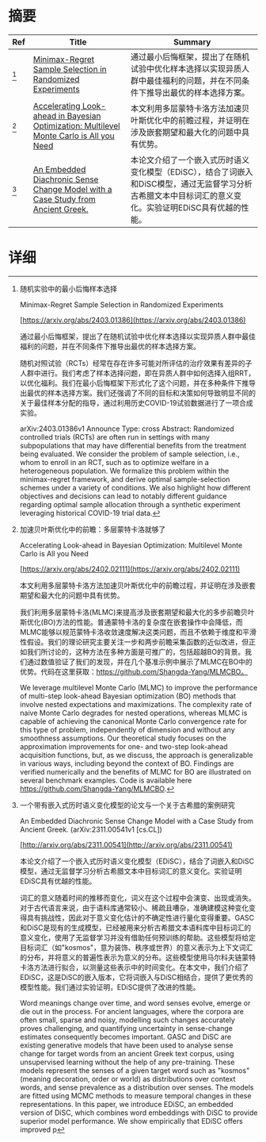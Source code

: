 # 摘要

| Ref | Title | Summary |
| --- | --- | --- |
| [^1] | [Minimax-Regret Sample Selection in Randomized Experiments](https://arxiv.org/abs/2403.01386) | 通过最小后悔框架，提出了在随机试验中优化样本选择以实现异质人群中最佳福利的问题，并在不同条件下推导出最优的样本选择方案。 |
| [^2] | [Accelerating Look-ahead in Bayesian Optimization: Multilevel Monte Carlo is All you Need](https://arxiv.org/abs/2402.02111) | 本文利用多层蒙特卡洛方法加速贝叶斯优化中的前瞻过程，并证明在涉及嵌套期望和最大化的问题中具有优势。 |
| [^3] | [An Embedded Diachronic Sense Change Model with a Case Study from Ancient Greek.](http://arxiv.org/abs/2311.00541) | 本论文介绍了一个嵌入式历时语义变化模型（EDiSC），结合了词嵌入和DiSC模型，通过无监督学习分析古希腊文本中目标词汇的意义变化。实验证明EDiSC具有优越的性能。 |

# 详细

[^1]: 随机实验中的最小后悔样本选择

    Minimax-Regret Sample Selection in Randomized Experiments

    [https://arxiv.org/abs/2403.01386](https://arxiv.org/abs/2403.01386)

    通过最小后悔框架，提出了在随机试验中优化样本选择以实现异质人群中最佳福利的问题，并在不同条件下推导出最优的样本选择方案。

    

    随机对照试验（RCTs）经常在存在许多可能对所评估的治疗效果有差异的子人群中进行。我们考虑了样本选择问题，即在异质人群中如何选择入组RRT，以优化福利。我们在最小后悔框架下形式化了这个问题，并在多种条件下推导出最优的样本选择方案。我们还强调了不同的目标和决策如何导致明显不同的关于最佳样本分配的指导，通过利用历史COVID-19试验数据进行了一项合成实验。

    arXiv:2403.01386v1 Announce Type: cross  Abstract: Randomized controlled trials (RCTs) are often run in settings with many subpopulations that may have differential benefits from the treatment being evaluated. We consider the problem of sample selection, i.e., whom to enroll in an RCT, such as to optimize welfare in a heterogeneous population. We formalize this problem within the minimax-regret framework, and derive optimal sample-selection schemes under a variety of conditions. We also highlight how different objectives and decisions can lead to notably different guidance regarding optimal sample allocation through a synthetic experiment leveraging historical COVID-19 trial data.
    
[^2]: 加速贝叶斯优化中的前瞻：多层蒙特卡洛就够了

    Accelerating Look-ahead in Bayesian Optimization: Multilevel Monte Carlo is All you Need

    [https://arxiv.org/abs/2402.02111](https://arxiv.org/abs/2402.02111)

    本文利用多层蒙特卡洛方法加速贝叶斯优化中的前瞻过程，并证明在涉及嵌套期望和最大化的问题中具有优势。

    

    我们利用多层蒙特卡洛(MLMC)来提高涉及嵌套期望和最大化的多步前瞻贝叶斯优化(BO)方法的性能。普通蒙特卡洛的复杂度在嵌套操作中会降低，而MLMC能够以规范蒙特卡洛收敛速度解决这类问题，而且不依赖于维度和平滑性假设。我们的理论研究主要关注一步和两步前瞻采集函数的近似改进，但正如我们所讨论的，这种方法在多种方面是可推广的，包括超越BO的背景。我们通过数值验证了我们的发现，并在几个基准示例中展示了MLMC在BO中的优势。代码在这里获取：https://github.com/Shangda-Yang/MLMCBO。

    We leverage multilevel Monte Carlo (MLMC) to improve the performance of multi-step look-ahead Bayesian optimization (BO) methods that involve nested expectations and maximizations. The complexity rate of naive Monte Carlo degrades for nested operations, whereas MLMC is capable of achieving the canonical Monte Carlo convergence rate for this type of problem, independently of dimension and without any smoothness assumptions. Our theoretical study focuses on the approximation improvements for one- and two-step look-ahead acquisition functions, but, as we discuss, the approach is generalizable in various ways, including beyond the context of BO. Findings are verified numerically and the benefits of MLMC for BO are illustrated on several benchmark examples. Code is available here https://github.com/Shangda-Yang/MLMCBO.
    
[^3]: 一个带有嵌入式历时语义变化模型的论文与一个关于古希腊的案例研究

    An Embedded Diachronic Sense Change Model with a Case Study from Ancient Greek. (arXiv:2311.00541v1 [cs.CL])

    [http://arxiv.org/abs/2311.00541](http://arxiv.org/abs/2311.00541)

    本论文介绍了一个嵌入式历时语义变化模型（EDiSC），结合了词嵌入和DiSC模型，通过无监督学习分析古希腊文本中目标词汇的意义变化。实验证明EDiSC具有优越的性能。

    

    词汇的意义随着时间的推移而变化，词义在这个过程中会演变、出现或消失。对于古代语言来说，由于语料库通常较小、稀疏且嘈杂，准确建模这种变化变得具有挑战性，因此对于意义变化估计的不确定性进行量化变得重要。GASC和DiSC是现有的生成模型，已经被用来分析古希腊文本语料库中目标词汇的意义变化，使用了无监督学习并没有借助任何预训练的帮助。这些模型将给定目标词汇（如"kosmos"，意为装饰、秩序或世界）的意义表示为上下文词汇的分布，并将意义的普遍性表示为意义的分布。这些模型使用马尔科夫链蒙特卡洛方法进行拟合，以测量这些表示中的时间变化。在本文中，我们介绍了EDiSC，这是DiSC的嵌入版本，它将词嵌入与DiSC相结合，提供了更优秀的模型性能。我们通过实验证明，EDiSC提供了改进的性能。

    Word meanings change over time, and word senses evolve, emerge or die out in the process. For ancient languages, where the corpora are often small, sparse and noisy, modelling such changes accurately proves challenging, and quantifying uncertainty in sense-change estimates consequently becomes important. GASC and DiSC are existing generative models that have been used to analyse sense change for target words from an ancient Greek text corpus, using unsupervised learning without the help of any pre-training. These models represent the senses of a given target word such as "kosmos" (meaning decoration, order or world) as distributions over context words, and sense prevalence as a distribution over senses. The models are fitted using MCMC methods to measure temporal changes in these representations. In this paper, we introduce EDiSC, an embedded version of DiSC, which combines word embeddings with DiSC to provide superior model performance. We show empirically that EDiSC offers improved p
    

